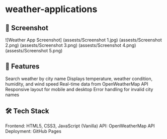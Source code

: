 # weather-applications

## 📸 Screenshot
![Weather App Screenshot]
(assests/Screenshot 1.jpg)
(assests/Screenshot 2.png)
(assests/Screenshot 3.png)
(assests/Screenshot 4.png)
(assests/Screenshot 5.png)

## 🚀 Features
Search weather by city name
Displays temperature, weather condition, humidity, and wind speed
Real-time data from OpenWeatherMap API
Responsive layout for mobile and desktop
Error handling for invalid city names

## 🛠️ Tech Stack
Frontend: HTML5, CSS3, JavaScript (Vanilla)
API: OpenWeatherMap API
Deployment: GitHub Pages
